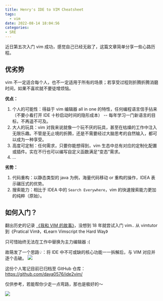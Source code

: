 ```yaml
---
title: Henry's IDE to VIM Cheatsheet
tags:
  - vim
date: 2022-08-14 18:04:56
categories:
- SRE
---
```



近日第五次入门 vim 成功，感觉自己已经无敌了，这篇文章简单分享一些心路历程。

<!--more-->

## 优劣势

vim 不一定适合每个人，也不一定适用于所有的场景；若享受过程则折腾折腾消磨时间，如果不喜欢就不要徒增烦恼。

**优点：**
1. 个人的可能性：得益于 vim 编辑器 all in one 的特性，任何编程语言信手拈来（不要小看打开 IDE 十秒启动时间的隐形成本） -- 每年学习一门新语言的目标，不再遥不可及。
2. 大人的玩具：vim 对我来说就像一个玩不厌的玩具，甚至在枯燥的工作中注入无限乐趣。不管是无止境的折腾，还是不需要经过大脑思考的自然输入，都可以成为一种享受。
3. 高度可定制：任何需求，只要你能想得到，vim 生态中总有对应的定制化配置或插件。实在不行也可以编写自定义函数满足“变态”需求。
4. ...

**劣势：**
1. 代码重构：以静态类型的 java 为例，海量代码移动 or 重构的操作，IDEA 表示碾压式的优势。
2. 搜索能力：相比于 IDEA 中的 `Search Everywhere`，vim 的快速搜索能力更加的纯粹（原始）。


## 如何入门？

翻出历史的记录 [《我和 VIM 的故事》](/blog/20180223/vim-tour/)，没想到 18 年就尝试入门 vim.. 从 vimtutor 到《Pratical Vim》，《Learn Vimscript the Hard Way》

只可惜始终无法在工作中替换为主力编辑器 :( 

故萌发了一个思路💡：将 IDE 中不可或缺的核心功能一一拆解后，与 VIM 对应并逐个击破。
![](/images/blog/2021-09-04-jvm-note/16604593475936.jpg)

这份个人笔记目前已归档至 GitHub 仓库：https://github.com/daya0576/ide2vim/ 

仅供参考，若能帮你少走一点弯路，那也是极好的～

![](/images/blog/2021-09-04-jvm-note/16604709994758.jpg)
